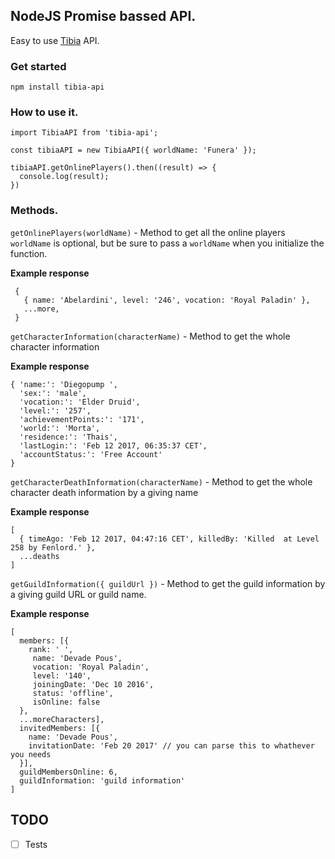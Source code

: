## NodeJS Promise bassed API.

Easy to use [Tibia](http://www.tibia.com/news/?subtopic=latestnews) API.

### Get started

`npm install tibia-api`

### How to use it.

```
import TibiaAPI from 'tibia-api';

const tibiaAPI = new TibiaAPI({ worldName: 'Funera' });

tibiaAPI.getOnlinePlayers().then((result) => {
  console.log(result);
})
```
### Methods.

`getOnlinePlayers(worldName)` - Method to get all the online players `worldName` is optional, but be sure to pass a `worldName` when you initialize the function.

**Example response**
```
 {
   { name: 'Abelardini', level: '246', vocation: 'Royal Paladin' },
   ...more,
 }
```
`getCharacterInformation(characterName)` - Method to get the whole character information

**Example response**
```
{ 'name:': 'Diegopump ',
  'sex:': 'male',
  'vocation:': 'Elder Druid',
  'level:': '257',
  'achievementPoints:': '171',
  'world:': 'Morta',
  'residence:': 'Thais',
  'lastLogin:': 'Feb 12 2017, 06:35:37 CET',
  'accountStatus:': 'Free Account'
}
```

`getCharacterDeathInformation(characterName)` - Method to get the whole character death information by a giving name

**Example response**
```
[
  { timeAgo: 'Feb 12 2017, 04:47:16 CET', killedBy: 'Killed  at Level 258 by Fenlord.' },
  ...deaths
]
```

`getGuildInformation({ guildUrl })` - Method to get the guild information by a giving guild URL or guild name.

**Example response**
```
[
  members: [{
    rank: ' ',
     name: 'Devade Pous',
     vocation: 'Royal Paladin',
     level: '140',
     joiningDate: 'Dec 10 2016',
     status: 'offline',
     isOnline: false
  },
  ...moreCharacters],
  invitedMembers: [{
    name: 'Devade Pous',
    invitationDate: 'Feb 20 2017' // you can parse this to whathever you needs
  }],
  guildMembersOnline: 6,
  guildInformation: 'guild information'
]
```

## TODO

- [ ] Tests